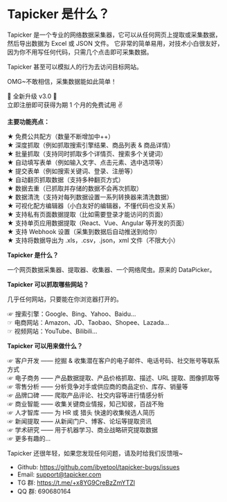 # Tapicker 是什么？

Tapicker 是一个专业的网络数据采集器，它可以从任何网页上提取或采集数据，然后导出数据为 Excel 或 JSON 文件。
它非常的简单易用，对技术小白很友好，因为你不用写任何代码，只需几个点击即可采集数据。

Tapicker 甚至可以模拟人的行为去访问目标网站。

OMG~不敢相信，采集数据能如此简单！

🎉 全新升级 v3.0 🎉  
立即注册即可获得为期 1 个月的免费试用 ✌️

**主要功能亮点：**

★ 免费公共配方（数量不断增加中++）  
★ 深度抓取（例如抓取搜索引擎结果、商品列表 & 商品详情）  
★ 批量抓取（支持同时抓取多个详情页、搜索多个关键词）  
★ 自动填写表单（例如输入文字、点击元素、选中选项等）  
★ 提交表单（例如搜索关键词、登录、注册等）  
★ 自动翻页抓取数据（支持多种翻页方式）  
★ 数据去重（已抓取并存储的数据不会再次抓取）  
★ 数据清洗（支持对每列数据设置一系列转换器来清洗数据）  
★ 可视化配方编辑器（小白友好的编辑器，不懂代码也没关系）  
★ 支持私有页面数据提取（比如需要登录才能访问的页面）  
★ 支持单页应用数据提取（React、Vue、Angular 等开发的页面）  
★ 支持 Webhook 设置（采集到数据后自动推送到给你）  
★ 支持将数据导出为 .xls，.csv，.json，xml 文件（不限大小）

**Tapicker 是什么？**

一个网页数据采集器、提取器、收集器、一个网络爬虫。原来的 DataPicker。

**Tapicker 可以抓取哪些网站？**

几乎任何网站，只要能在你浏览器打开的。

☞ 搜索引擎：Google、Bing、Yahoo、Baidu...  
☞ 电商网站：Amazon、JD、Taobao、Shopee、Lazada...  
☞ 视频网站：YouTube、Bilibili...

**Tapicker 可以用来做什么？**

☞ 客户开发 —— 挖掘 & 收集潜在客户的电子邮件、电话号码、社交账号等联系方式  
☞ 电子商务 —— 产品数据提取、产品价格抓取、描述、URL 提取、图像抓取等  
☞ 零售分析 —— 分析竞争对手或供应商的商品定价、库存、销量等  
☞ 品牌口碑 —— 爬取产品评论、社交内容等进行情感分析  
☞ 商业智能 —— 收集关键商业情报，知己知彼，百战不殆  
☞ 人才智库 —— 为 HR 或 猎头 快速的收集候选人简历  
☞ 新闻提取 —— 从新闻门户、博客、论坛等提取资讯  
☞ 学术研究 —— 用于机器学习、商业战略研究提取数据  
☞ 更多有趣的...

Tapicker 还很年轻，如果您发现任何问题，请及时给我们反馈哦~

- Github: https://github.com/ibyetool/tapicker-bugs/issues
- Email: support@tapicker.com
- TG 群: https://t.me/+x8YG9CreBzZmYTZl
- QQ 群: 690680164
